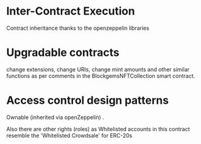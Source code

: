 # Inter-Contract Execution
Contract inheritance thanks to the openzeppelin libraries

# Upgradable contracts
change extensions, change URIs, change mint amounts and other similar functions as per comments in the BlockgemsNFTCollection smart contract.

# Access control design patterns

Ownable (inherited via openZeppelin) .

Also there are other rights (roles) as Whitelisted accounts in this contract resemble the 'Whitelisted Crowdsale' for ERC-20s

